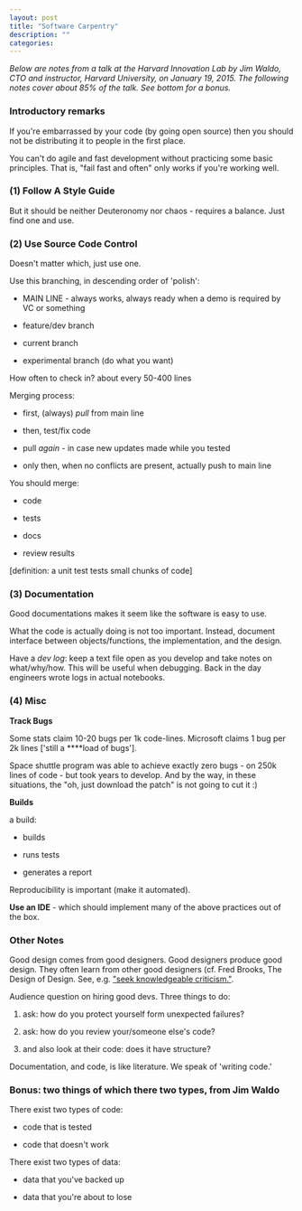 ```yaml
---
layout: post
title: "Software Carpentry"
description: ""
categories: 
---
```


<i>Below are notes from a talk at the Harvard Innovation Lab by Jim Waldo, CTO and instructor, Harvard University, on January 19, 2015. The following notes cover about 85% of the talk. See bottom for a bonus.</i>

### Introductory remarks
If you're embarrassed by your code (by going open source) then you should not be distributing it to people in the first place.

You can't do agile and fast development without practicing some basic principles. That is, "fail fast and often" only works if you're working well.

### (1) Follow A Style Guide

But it should be neither Deuteronomy nor chaos - requires a balance. Just find one and use.

### (2) Use Source Code Control

Doesn't matter which, just use one.

Use this branching, in descending order of 'polish':  

* MAIN LINE - always works, always ready when a demo is required by VC or something  

* feature/dev branch  

* current branch  

* experimental branch (do what you want)  

How often to check in? about every 50-400 lines

Merging process:  

* first, (always) *pull* from main line  

* then, test/fix code  

* pull *again* - in case new updates made while you tested  

* only then, when no conflicts are present, actually push to main line  

You should merge:  

* code  

* tests  

* docs  

* review results  

[definition: a unit test tests small chunks of code]

### (3) Documentation
Good documentations makes it seem like the software is easy to use.

What the code is actually doing is not too important. Instead, document interface between objects/functions, the implementation, and the design.

Have a *dev log*: keep a text file open as you develop and take notes on what/why/how. This will be useful when debugging. Back in the day engineers wrote logs in actual notebooks.

### (4) Misc

**Track Bugs**

Some stats claim 10-20 bugs per 1k code-lines. Microsoft claims 1 bug per 2k lines ['still a \****load of bugs'].

Space shuttle program was able to achieve exactly zero bugs - on 250k lines of code  - but took years to develop. And by the way, in these situations, the "oh, just download the patch" is not going to cut it :) 

**Builds**

a build:  

* builds  

* runs tests  

* generates a report  

Reproducibility is important (make it automated). 

**Use an IDE** - which should implement many of the above practices out of the box.

### Other Notes

Good design comes from good designers. Good designers produce good design. They often learn from other good designers (cf. Fred Brooks, The Design of Design. See, e.g. ["seek knowledgeable criticism."](http://www.wired.com/2010/07/ff_fred_brooks/).

Audience question on hiring good devs. Three things to do:  

1. ask: how do you protect yourself form unexpected failures?  

2. ask: how do you review your/someone else's code?  

3. and also look at their code: does it have structure?  

Documentation, and code, is like literature. We speak of 'writing code.'

### Bonus: two things of which there two types, from Jim Waldo

There exist two types of code:  

* code that is tested  

* code that doesn't work  

There exist two types of data:  

* data that you've backed up  

* data that you're about to lose  
